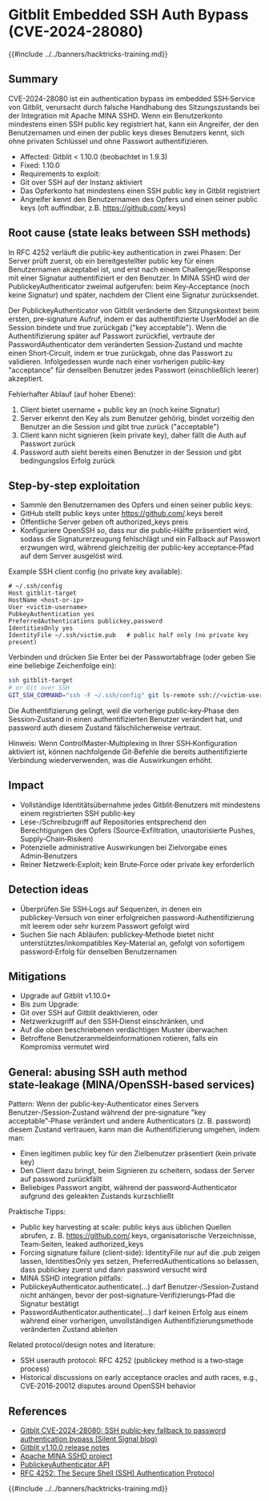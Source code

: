 # Gitblit Embedded SSH Auth Bypass (CVE-2024-28080)

{{#include ../../banners/hacktricks-training.md}}

## Summary

CVE-2024-28080 ist ein authentication bypass im embedded SSH‑Service von Gitblit, verursacht durch falsche Handhabung des Sitzungszustands bei der Integration mit Apache MINA SSHD. Wenn ein Benutzerkonto mindestens einen SSH public key registriert hat, kann ein Angreifer, der den Benutzernamen und einen der public keys dieses Benutzers kennt, sich ohne privaten Schlüssel und ohne Passwort authentifizieren.

- Affected: Gitblit < 1.10.0 (beobachtet in 1.9.3)
- Fixed: 1.10.0
- Requirements to exploit:
- Git over SSH auf der Instanz aktiviert
- Das Opferkonto hat mindestens einen SSH public key in Gitblit registriert
- Angreifer kennt den Benutzernamen des Opfers und einen seiner public keys (oft auffindbar, z.B. https://github.com/<username>.keys)

## Root cause (state leaks between SSH methods)

In RFC 4252 verläuft die public‑key authentication in zwei Phasen: Der Server prüft zuerst, ob ein bereitgestellter public key für einen Benutzernamen akzeptabel ist, und erst nach einem Challenge/Response mit einer Signatur authentifiziert er den Benutzer. In MINA SSHD wird der PublickeyAuthenticator zweimal aufgerufen: beim Key‑Acceptance (noch keine Signatur) und später, nachdem der Client eine Signatur zurücksendet.

Der PublickeyAuthenticator von Gitblit veränderte den Sitzungskontext beim ersten, pre‑signature Aufruf, indem er das authentifizierte UserModel an die Session bindete und true zurückgab ("key acceptable"). Wenn die Authentifizierung später auf Passwort zurückfiel, vertraute der PasswordAuthenticator dem veränderten Session‑Zustand und machte einen Short‑Circuit, indem er true zurückgab, ohne das Passwort zu validieren. Infolgedessen wurde nach einer vorherigen public‑key "acceptance" für denselben Benutzer jedes Passwort (einschließlich leerer) akzeptiert.

Fehlerhafter Ablauf (auf hoher Ebene):

1) Client bietet username + public key an (noch keine Signatur)  
2) Server erkennt den Key als zum Benutzer gehörig, bindet vorzeitig den Benutzer an die Session und gibt true zurück ("acceptable")  
3) Client kann nicht signieren (kein private key), daher fällt die Auth auf Passwort zurück  
4) Password auth sieht bereits einen Benutzer in der Session und gibt bedingungslos Erfolg zurück

## Step‑by‑step exploitation

- Sammle den Benutzernamen des Opfers und einen seiner public keys:
- GitHub stellt public keys unter https://github.com/<username>.keys bereit
- Öffentliche Server geben oft authorized_keys preis
- Konfiguriere OpenSSH so, dass nur die public‑Hälfte präsentiert wird, sodass die Signaturerzeugung fehlschlägt und ein Fallback auf Passwort erzwungen wird, während gleichzeitig der public‑key acceptance‑Pfad auf dem Server ausgelöst wird.

Example SSH client config (no private key available):
```sshconfig
# ~/.ssh/config
Host gitblit-target
HostName <host-or-ip>
User <victim-username>
PubkeyAuthentication yes
PreferredAuthentications publickey,password
IdentitiesOnly yes
IdentityFile ~/.ssh/victim.pub   # public half only (no private key present)
```
Verbinden und drücken Sie Enter bei der Passwortabfrage (oder geben Sie eine beliebige Zeichenfolge ein):
```bash
ssh gitblit-target
# or Git over SSH
GIT_SSH_COMMAND="ssh -F ~/.ssh/config" git ls-remote ssh://<victim-username>@<host>/<repo.git>
```
Die Authentifizierung gelingt, weil die vorherige public‑key‑Phase den Session‑Zustand in einen authentifizierten Benutzer verändert hat, und password auth diesem Zustand fälschlicherweise vertraut.

Hinweis: Wenn ControlMaster‑Multiplexing in Ihrer SSH‑Konfiguration aktiviert ist, können nachfolgende Git‑Befehle die bereits authentifizierte Verbindung wiederverwenden, was die Auswirkungen erhöht.

## Impact

- Vollständige Identitätsübernahme jedes Gitblit‑Benutzers mit mindestens einem registrierten SSH public‑key
- Lese-/Schreibzugriff auf Repositories entsprechend den Berechtigungen des Opfers (Source‑Exfiltration, unautorisierte Pushes, Supply‑Chain‑Risiken)
- Potenzielle administrative Auswirkungen bei Zielvorgabe eines Admin‑Benutzers
- Reiner Netzwerk‑Exploit; kein Brute‑Force oder private key erforderlich

## Detection ideas

- Überprüfen Sie SSH‑Logs auf Sequenzen, in denen ein publickey‑Versuch von einer erfolgreichen password‑Authentifizierung mit leerem oder sehr kurzem Passwort gefolgt wird
- Suchen Sie nach Abläufen: publickey‑Methode bietet nicht unterstütztes/inkompatibles Key‑Material an, gefolgt von sofortigem password‑Erfolg für denselben Benutzernamen

## Mitigations

- Upgrade auf Gitblit v1.10.0+
- Bis zum Upgrade:
- Git over SSH auf Gitblit deaktivieren, oder
- Netzwerkzugriff auf den SSH‑Dienst einschränken, und
- Auf die oben beschriebenen verdächtigen Muster überwachen
- Betroffene Benutzeranmeldeinformationen rotieren, falls ein Kompromiss vermutet wird

## General: abusing SSH auth method state‑leakage (MINA/OpenSSH‑based services)

Pattern: Wenn der public‑key‑Authenticator eines Servers Benutzer-/Session‑Zustand während der pre‑signature "key acceptable"‑Phase verändert und andere Authenticators (z. B. password) diesem Zustand vertrauen, kann man die Authentifizierung umgehen, indem man:

- Einen legitimen public key für den Zielbenutzer präsentiert (kein private key)
- Den Client dazu bringt, beim Signieren zu scheitern, sodass der Server auf password zurückfällt
- Beliebiges Passwort angibt, während der password‑Authenticator aufgrund des geleakten Zustands kurzschließt

Praktische Tipps:

- Public key harvesting at scale: public keys aus üblichen Quellen abrufen, z. B. https://github.com/<username>.keys, organisatorische Verzeichnisse, Team‑Seiten, leaked authorized_keys
- Forcing signature failure (client‑side): IdentityFile nur auf die .pub zeigen lassen, IdentitiesOnly yes setzen, PreferredAuthentications so belassen, dass publickey zuerst und dann password versucht wird
- MINA SSHD integration pitfalls:
- PublickeyAuthenticator.authenticate(...) darf Benutzer-/Session‑Zustand nicht anhängen, bevor der post‑signature‑Verifizierungs‑Pfad die Signatur bestätigt
- PasswordAuthenticator.authenticate(...) darf keinen Erfolg aus einem während einer vorherigen, unvollständigen Authentifizierungsmethode veränderten Zustand ableiten

Related protocol/design notes and literature:
- SSH userauth protocol: RFC 4252 (publickey method is a two‑stage process)
- Historical discussions on early acceptance oracles and auth races, e.g., CVE‑2016‑20012 disputes around OpenSSH behavior

## References

- [Gitblit CVE-2024-28080: SSH public‑key fallback to password authentication bypass (Silent Signal blog)](https://blog.silentsignal.eu/2025/06/14/gitblit-cve-CVE-2024-28080/)
- [Gitblit v1.10.0 release notes](https://github.com/gitblit-org/gitblit/releases/tag/v1.10.0)
- [Apache MINA SSHD project](https://mina.apache.org/sshd-project/)
- [PublickeyAuthenticator API](https://svn.apache.org/repos/infra/websites/production/mina/content/sshd-project/apidocs/org/apache/sshd/server/auth/pubkey/PublickeyAuthenticator.html)
- [RFC 4252: The Secure Shell (SSH) Authentication Protocol](https://datatracker.ietf.org/doc/html/rfc4252)


{{#include ../../banners/hacktricks-training.md}}
